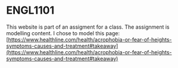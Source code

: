 # ENGL1101

This website is part of an assigment for a class. The assignment is modelling content. I chose to model this page: [https://www.healthline.com/health/acrophobia-or-fear-of-heights-symptoms-causes-and-treatment#takeaway](https://www.healthline.com/health/acrophobia-or-fear-of-heights-symptoms-causes-and-treatment#takeaway)